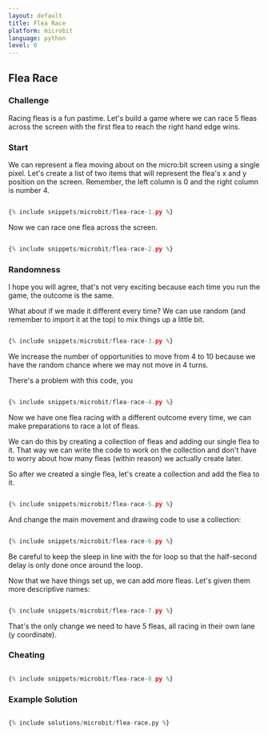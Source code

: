 ```yaml
---
layout: default
title: Flea Race
platform: microbit
language: python
level: 0
---
```

## Flea Race 

### Challenge

Racing fleas is a fun pastime. Let's build a game where we can race 5 fleas across the screen with the first flea to reach the right hand edge wins.

### Start

We can represent a flea moving about on the micro:bit screen using a single pixel. Let's create a list of two items that will represent the flea's x and y position on the screen. Remember, the left column is 0 and the right column is number 4.

```python

{% include snippets/microbit/flea-race-1.py %}

```

Now we can race one flea across the screen.


```python

{% include snippets/microbit/flea-race-2.py %}

```

### Randomness

I hope you will agree, that's not very exciting because each time you run the game, the outcome is the same.

What about if we made it different every time? We can use random (and remember to import it at the top) to mix things up a little bit.


```python

{% include snippets/microbit/flea-race-3.py %}

```

We increase the number of opportunities to move from 4 to 10 because we have the random chance where we may not move in 4 turns.

There's a problem with this code, you

```python

{% include snippets/microbit/flea-race-4.py %}

```

Now we have one flea racing with a different outcome every time, we can make preparations to race a lot of fleas.

We can do this by creating a collection of fleas and adding our single flea to it. That way we can write the code to work on the collection and don't have to worry about how many fleas (within reason) we actually create later.

So after we created a single flea, let's create a collection and add the flea to it.


```python

{% include snippets/microbit/flea-race-5.py %}

```

And change the main movement and drawing code to use a collection:

```python

{% include snippets/microbit/flea-race-6.py %}

```

Be careful to keep the sleep in line with the for loop so that the half-second delay is only done once around the loop.

Now that we have things set up, we can add more fleas. Let's given them more descriptive names:

```python

{% include snippets/microbit/flea-race-7.py %}

```

That's the only change we need to have 5 fleas, all racing in their own lane (y coordinate).


### Cheating

```python

{% include snippets/microbit/flea-race-8.py %}

```


### Example Solution

```python

{% include solutions/microbit/flea-race.py %}

```
